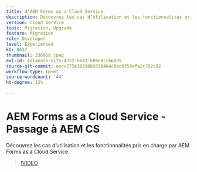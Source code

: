```yaml
---
title: dʼAEM Forms as a Cloud Service
description: Découvrez les cas d’utilisation et les fonctionnalités pris en charge par AEM Forms as a Cloud Service.
version: Cloud Service
topic: Migration, Upgrade
feature: Migration
role: Developer
level: Experienced
kt: 8637
thumbnail: 336968.jpeg
exl-id: 4d1aea2e-51f5-4752-be41-b08e8ccb6db9
source-git-commit: eecc275e38390b9330464c8ac0750efa2c702c82
workflow-type: tm+mt
source-wordcount: '44'
ht-degree: 13%

---
```


# AEM Forms as a Cloud Service - Passage à AEM CS

Découvrez les cas d’utilisation et les fonctionnalités pris en charge par AEM Forms as a Cloud Service.

>[!VIDEO](https://video.tv.adobe.com/v/336968?quality=12&learn=on)
